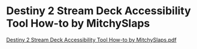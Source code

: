 # Destiny 2 Stream Deck Accessibility Tool How-to by MitchySlaps
[Destiny 2 Stream Deck Accessibility Tool How-to by MitchySlaps.pdf](https://github.com/MitchOfTwitch/StreamDeck/files/8455922/Destiny.2.Stream.Deck.Accessibility.Tool.How-to.by.MitchySlaps.pdf)

